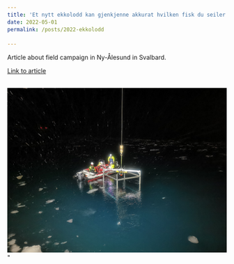 ```yaml
---
title: 'Et nytt ekkolodd kan gjenkjenne akkurat hvilken fisk du seiler over'
date: 2022-05-01
permalink: /posts/2022-ekkolodd

---
```

Article about field campaign in Ny-Ålesund in Svalbard.

[Link to article](https://forskersonen.no/fisk-havet-meninger/et-nytt-ekkolodd-kan-gjenkjenne-akkurat-hvilken-fisk-du-seiler-over/2017809)


<br/><img src='/images/2022_AZKABAN.jpg'>"
